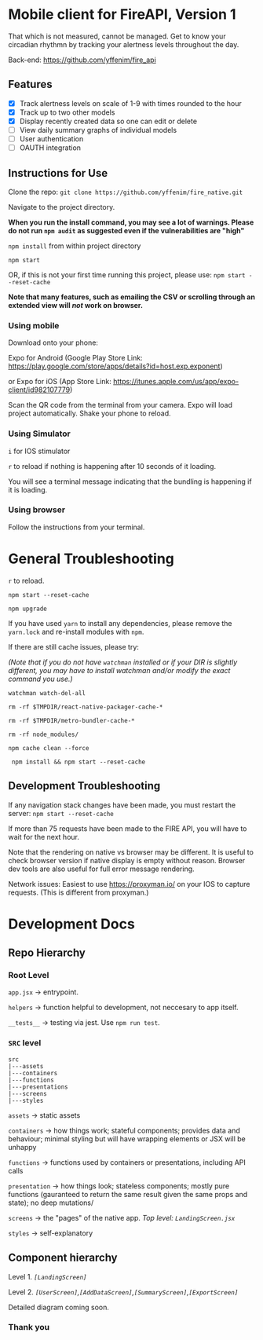 # Mobile client for FireAPI, Version 1

That which is not measured, cannot be managed. Get to know your circadian rhythmn by tracking your alertness levels throughout the day. 

Back-end: https://github.com/yffenim/fire_api

## Features

- [x] Track alertness levels on scale of 1-9 with times rounded to the hour
- [x] Track up to two other models
- [x] Display recently created data so one can edit or delete
- [ ] View daily summary graphs of individual models
- [ ] User authentication
- [ ] OAUTH integration 

## Instructions for Use

Clone the repo: `git clone https://github.com/yffenim/fire_native.git`

Navigate to the project directory.

**When you run the install command, you may see a lot of warnings. Please do not run `npm audit` as suggested even if the vulnerabilities are "high"**

`npm install` from within project directory

`npm start`

OR, if this is not your first time running this project, please use: `npm start --reset-cache`

**Note that many features, such as emailing the CSV or scrolling through an extended view will _not_ work on browser.**

### Using mobile

Download onto your phone:

Expo for Android (Google Play Store Link: https://play.google.com/store/apps/details?id=host.exp.exponent)

or Expo for iOS (App Store Link: https://itunes.apple.com/us/app/expo-client/id982107779) 

Scan the QR code from the terminal from your camera. Expo will load project automatically. Shake your phone to reload.

### Using Simulator

`i` for IOS stimulator 

`r` to reload if nothing is happening after 10 seconds of it loading. 

You will see a terminal message indicating that the bundling is happening if it is loading. 

### Using browser

Follow the instructions from your terminal.

# General Troubleshooting

`r` to reload. 

`npm start --reset-cache`

`npm upgrade`

If you have used `yarn` to install any dependencies, please remove the `yarn.lock` and re-install modules with `npm`.

If there are still cache issues, please try:

_(Note that if you do not have `watchman` installed or if your DIR is slightly different, you may have to install watchman and/or modify the exact command you use.)_

`watchman watch-del-all`

`rm -rf $TMPDIR/react-native-packager-cache-*`

`rm -rf $TMPDIR/metro-bundler-cache-*` 

`rm -rf node_modules/`

`npm cache clean --force`

` npm install && npm start --reset-cache`

## Development Troubleshooting

If any navigation stack changes have been made, you must restart the server: `npm start --reset-cache`

If more than 75 requests have been made to the FIRE API, you will have to wait for the next hour.

Note that the rendering on native vs browser may be different. It is useful to check browser version if native display is empty without reason. Browser dev tools are also useful for full error message rendering.

Network issues: Easiest to use  https://proxyman.io/ on your IOS to capture requests. (This is different from proxyman.)

# Development Docs

## Repo Hierarchy

### Root Level 

`app.jsx` -> entrypoint.

`helpers` -> function helpful to development, not neccesary to app itself.

`__tests__` -> testing via jest. Use `npm run test`.

### `SRC` level

```
src
|---assets
|---containers
|---functions
|---presentations
|---screens
|---styles

```

`assets` -> static assets

`containers` -> how things work; stateful components; provides data and behaviour; minimal styling but will have wrapping elements or JSX will be unhappy

`functions` -> functions used by containers or presentations, including API calls

`presentation` -> how things look; stateless components; mostly pure functions (gauranteed to return the same result given the same props and state); no deep mutations/

`screens` -> the "pages" of the native app. _Top level: `LandingScreen.jsx`_

`styles` -> self-explanatory

## Component hierarchy

Level 1. _`[LandingScreen]`_

Level 2. _`[UserScreen]`,`[AddDataScreen]`,`[SummaryScreen]`,`[ExportScreen]`_

Detailed diagram coming soon.

### Thank you
